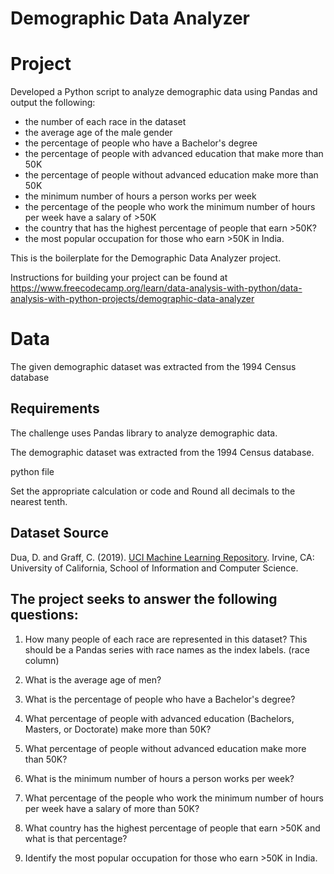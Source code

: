 # Demographic Data Analyzer

# Project

Developed a Python script to analyze demographic data using Pandas and output the following:

- the number of each race in the dataset
- the average age of the male gender
- the percentage of people who have a Bachelor's degree
- the percentage of people with advanced education that make more than 50K
- the percentage of people without advanced education make more than 50K
- the minimum number of hours a person works per week
- the percentage of the people who work the minimum number of hours per week have a salary of >50K
- the country that has the highest percentage of people that earn >50K?
- the most popular occupation for those who earn >50K in India.
 

This is the boilerplate for the Demographic Data Analyzer project. 

Instructions for building your project can be found at https://www.freecodecamp.org/learn/data-analysis-with-python/data-analysis-with-python-projects/demographic-data-analyzer

# Data

The given demographic dataset was extracted from the 1994 Census database

## Requirements

The challenge uses Pandas library to analyze demographic data.

The demographic dataset was extracted from the 1994 Census database. 

python file

Set the appropriate calculation or code and Round all decimals to the nearest tenth.

## Dataset Source

Dua, D. and Graff, C. (2019). [UCI Machine Learning Repository](http://archive.ics.uci.edu/ml). Irvine, CA: University of California, School of Information and Computer Science.

## The project seeks to answer the following questions:

1. How many people of each race are represented in this dataset? This should be a Pandas series with race names as the index labels. (race column)

2. What is the average age of men?

3. What is the percentage of people who have a Bachelor's degree?

4. What percentage of people with advanced education (Bachelors, Masters, or Doctorate) make more than 50K?

5. What percentage of people without advanced education make more than 50K?

6. What is the minimum number of hours a person works per week?

7. What percentage of the people who work the minimum number of hours per week have a salary of more than 50K?

8. What country has the highest percentage of people that earn >50K and what is that percentage?

9. Identify the most popular occupation for those who earn >50K in India.


